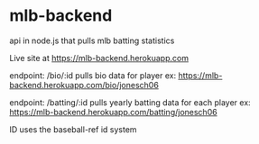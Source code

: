 # mlb-backend
api in node.js that pulls mlb batting statistics

Live site at https://mlb-backend.herokuapp.com

endpoint: /bio/:id pulls bio data for player
ex: https://mlb-backend.herokuapp.com/bio/jonesch06

endpoint: /batting/:id pulls yearly batting data for each player
ex: https://mlb-backend.herokuapp.com/batting/jonesch06

ID uses the baseball-ref id system

